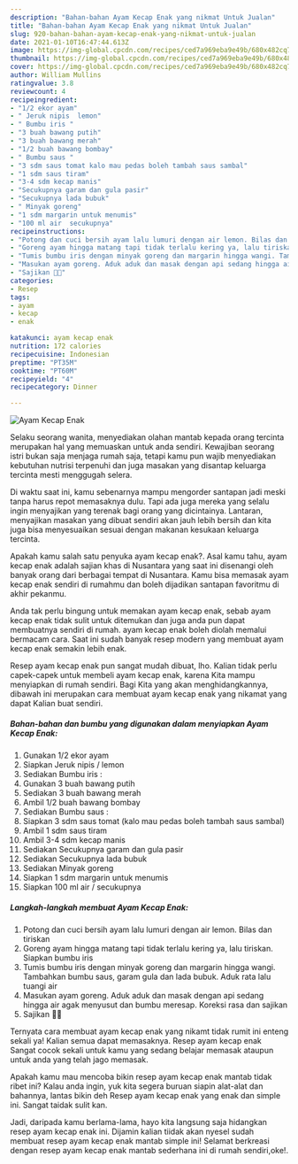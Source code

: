 ```yaml
---
description: "Bahan-bahan Ayam Kecap Enak yang nikmat Untuk Jualan"
title: "Bahan-bahan Ayam Kecap Enak yang nikmat Untuk Jualan"
slug: 920-bahan-bahan-ayam-kecap-enak-yang-nikmat-untuk-jualan
date: 2021-01-10T16:47:44.613Z
image: https://img-global.cpcdn.com/recipes/ced7a969eba9e49b/680x482cq70/ayam-kecap-enak-foto-resep-utama.jpg
thumbnail: https://img-global.cpcdn.com/recipes/ced7a969eba9e49b/680x482cq70/ayam-kecap-enak-foto-resep-utama.jpg
cover: https://img-global.cpcdn.com/recipes/ced7a969eba9e49b/680x482cq70/ayam-kecap-enak-foto-resep-utama.jpg
author: William Mullins
ratingvalue: 3.8
reviewcount: 4
recipeingredient:
- "1/2 ekor ayam"
- " Jeruk nipis  lemon"
- " Bumbu iris "
- "3 buah bawang putih"
- "3 buah bawang merah"
- "1/2 buah bawang bombay"
- " Bumbu saus "
- "3 sdm saus tomat kalo mau pedas boleh tambah saus sambal"
- "1 sdm saus tiram"
- "3-4 sdm kecap manis"
- "Secukupnya garam dan gula pasir"
- "Secukupnya lada bubuk"
- " Minyak goreng"
- "1 sdm margarin untuk menumis"
- "100 ml air  secukupnya"
recipeinstructions:
- "Potong dan cuci bersih ayam lalu lumuri dengan air lemon. Bilas dan tiriskan"
- "Goreng ayam hingga matang tapi tidak terlalu kering ya, lalu tiriskan. Siapkan bumbu iris"
- "Tumis bumbu iris dengan minyak goreng dan margarin hingga wangi. Tambahkan bumbu saus, garam gula dan lada bubuk. Aduk rata lalu tuangi air"
- "Masukan ayam goreng. Aduk aduk dan masak dengan api sedang hingga air agak menyusut dan bumbu meresap. Koreksi rasa dan sajikan"
- "Sajikan 🤗😍"
categories:
- Resep
tags:
- ayam
- kecap
- enak

katakunci: ayam kecap enak 
nutrition: 172 calories
recipecuisine: Indonesian
preptime: "PT35M"
cooktime: "PT60M"
recipeyield: "4"
recipecategory: Dinner

---
```



![Ayam Kecap Enak](https://img-global.cpcdn.com/recipes/ced7a969eba9e49b/680x482cq70/ayam-kecap-enak-foto-resep-utama.jpg)

Selaku seorang wanita, menyediakan olahan mantab kepada orang tercinta merupakan hal yang memuaskan untuk anda sendiri. Kewajiban seorang istri bukan saja menjaga rumah saja, tetapi kamu pun wajib menyediakan kebutuhan nutrisi terpenuhi dan juga masakan yang disantap keluarga tercinta mesti menggugah selera.

Di waktu  saat ini, kamu sebenarnya mampu mengorder santapan jadi meski tanpa harus repot memasaknya dulu. Tapi ada juga mereka yang selalu ingin menyajikan yang terenak bagi orang yang dicintainya. Lantaran, menyajikan masakan yang dibuat sendiri akan jauh lebih bersih dan kita juga bisa menyesuaikan sesuai dengan makanan kesukaan keluarga tercinta. 



Apakah kamu salah satu penyuka ayam kecap enak?. Asal kamu tahu, ayam kecap enak adalah sajian khas di Nusantara yang saat ini disenangi oleh banyak orang dari berbagai tempat di Nusantara. Kamu bisa memasak ayam kecap enak sendiri di rumahmu dan boleh dijadikan santapan favoritmu di akhir pekanmu.

Anda tak perlu bingung untuk memakan ayam kecap enak, sebab ayam kecap enak tidak sulit untuk ditemukan dan juga anda pun dapat membuatnya sendiri di rumah. ayam kecap enak boleh diolah memalui bermacam cara. Saat ini sudah banyak resep modern yang membuat ayam kecap enak semakin lebih enak.

Resep ayam kecap enak pun sangat mudah dibuat, lho. Kalian tidak perlu capek-capek untuk membeli ayam kecap enak, karena Kita mampu menyiapkan di rumah sendiri. Bagi Kita yang akan menghidangkannya, dibawah ini merupakan cara membuat ayam kecap enak yang nikamat yang dapat Kalian buat sendiri.

<!--inarticleads1-->

##### Bahan-bahan dan bumbu yang digunakan dalam menyiapkan Ayam Kecap Enak:

1. Gunakan 1/2 ekor ayam
1. Siapkan  Jeruk nipis / lemon
1. Sediakan  Bumbu iris :
1. Gunakan 3 buah bawang putih
1. Sediakan 3 buah bawang merah
1. Ambil 1/2 buah bawang bombay
1. Sediakan  Bumbu saus :
1. Siapkan 3 sdm saus tomat (kalo mau pedas boleh tambah saus sambal)
1. Ambil 1 sdm saus tiram
1. Ambil 3-4 sdm kecap manis
1. Sediakan Secukupnya garam dan gula pasir
1. Sediakan Secukupnya lada bubuk
1. Sediakan  Minyak goreng
1. Siapkan 1 sdm margarin untuk menumis
1. Siapkan 100 ml air / secukupnya




<!--inarticleads2-->

##### Langkah-langkah membuat Ayam Kecap Enak:

1. Potong dan cuci bersih ayam lalu lumuri dengan air lemon. Bilas dan tiriskan
1. Goreng ayam hingga matang tapi tidak terlalu kering ya, lalu tiriskan. Siapkan bumbu iris
1. Tumis bumbu iris dengan minyak goreng dan margarin hingga wangi. Tambahkan bumbu saus, garam gula dan lada bubuk. Aduk rata lalu tuangi air
1. Masukan ayam goreng. Aduk aduk dan masak dengan api sedang hingga air agak menyusut dan bumbu meresap. Koreksi rasa dan sajikan
1. Sajikan 🤗😍




Ternyata cara membuat ayam kecap enak yang nikamt tidak rumit ini enteng sekali ya! Kalian semua dapat memasaknya. Resep ayam kecap enak Sangat cocok sekali untuk kamu yang sedang belajar memasak ataupun untuk anda yang telah jago memasak.

Apakah kamu mau mencoba bikin resep ayam kecap enak mantab tidak ribet ini? Kalau anda ingin, yuk kita segera buruan siapin alat-alat dan bahannya, lantas bikin deh Resep ayam kecap enak yang enak dan simple ini. Sangat taidak sulit kan. 

Jadi, daripada kamu berlama-lama, hayo kita langsung saja hidangkan resep ayam kecap enak ini. Dijamin kalian tiidak akan nyesel sudah membuat resep ayam kecap enak mantab simple ini! Selamat berkreasi dengan resep ayam kecap enak mantab sederhana ini di rumah sendiri,oke!.

